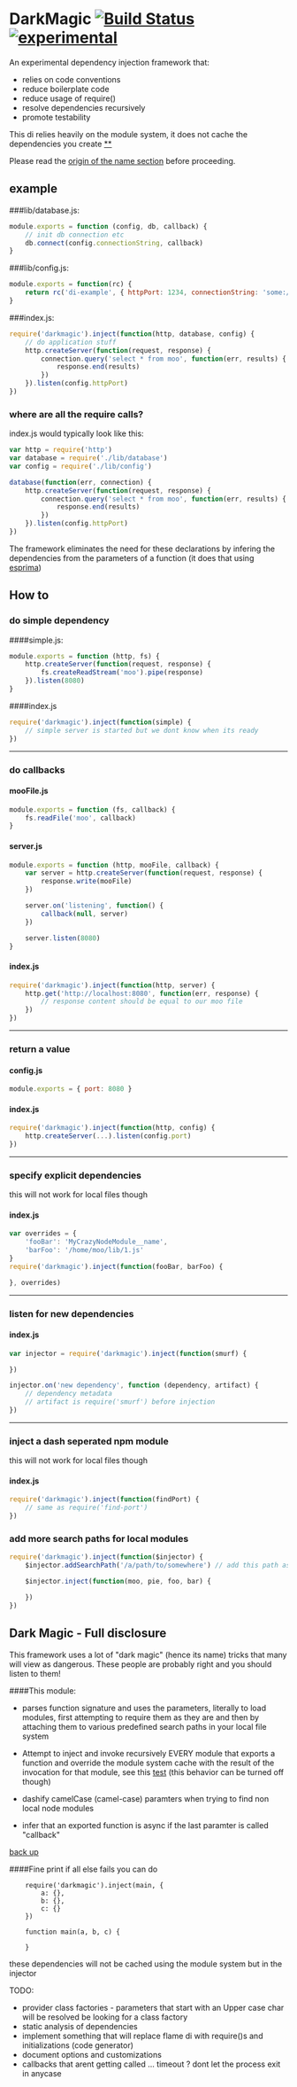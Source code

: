 # DarkMagic [![Build Status](https://secure.travis-ci.org/kessler/darkmagic.png?branch=master)](http://travis-ci.org/kessler/darkmagic) [![experimental](http://badges.github.io/stability-badges/dist/experimental.svg)](http://github.com/badges/stability-badges)

An experimental dependency injection framework that:

* relies on code conventions
* reduce boilerplate code
* reduce usage of require()
* resolve dependencies recursively
* promote testability

This di relies heavily on the module system, it does not cache the dependencies you create [**](#fine-print)

Please read the [origin of the name section](#dark-magic---full-disclosure) before proceeding.

## example
###lib/database.js:
```javascript
module.exports = function (config, db, callback) {
	// init db connection etc
	db.connect(config.connectionString, callback)
}
```
###lib/config.js:
```javascript
module.exports = function(rc) {
	return rc('di-example', { httpPort: 1234, connectionString: 'some://thing' })
}
```
###index.js:
```javascript
require('darkmagic').inject(function(http, database, config) {
	// do application stuff
	http.createServer(function(request, response) {
		connection.query('select * from moo', function(err, results) {
			response.end(results)
		})
	}).listen(config.httpPort)
})
```
### where are all the require calls?
index.js would typically look like this:
```javascript
var http = require('http')
var database = require('./lib/database')
var config = require('./lib/config')

database(function(err, connection) {
	http.createServer(function(request, response) {
		connection.query('select * from moo', function(err, results) {
			response.end(results)
		})
	}).listen(config.httpPort)
})
```
The framework eliminates the need for these declarations by infering the dependencies from the parameters of a function (it does that using [esprima](http://esprima.org/))

## How to

### do simple dependency
####simple.js:
```javascript
module.exports = function (http, fs) {
	http.createServer(function(request, response) {
		fs.createReadStream('moo').pipe(response)
	}).listen(8080)
}
```
####index.js
```javascript
require('darkmagic').inject(function(simple) {
	// simple server is started but we dont know when its ready
})
```
--------------------------------
### do callbacks
#### mooFile.js
```javascript
module.exports = function (fs, callback) {
	fs.readFile('moo', callback)
}
```
#### server.js
```javascript
module.exports = function (http, mooFile, callback) {
	var server = http.createServer(function(request, response) {
		response.write(mooFile)
	})

	server.on('listening', function() {
		callback(null, server)
	})

	server.listen(8080)
}
```
#### index.js
```javascript
require('darkmagic').inject(function(http, server) {
	http.get('http://localhost:8080', function(err, response) {
		// response content should be equal to our moo file
	})
})
```
--------------------------------
### return a value
#### config.js
```javascript
module.exports = { port: 8080 }
```
#### index.js
```javascript
require('darkmagic').inject(function(http, config) {
	http.createServer(...).listen(config.port)
})
```
--------------------------------
### specify explicit dependencies
this will not work for local files though

#### index.js
```javascript
var overrides = {
	'fooBar': 'MyCrazyNodeModule__name',
	'barFoo': '/home/moo/lib/1.js'
}
require('darkmagic').inject(function(fooBar, barFoo) {

}, overrides)
```
--------------------------------
### listen for new dependencies

#### index.js
```javascript
var injector = require('darkmagic').inject(function(smurf) {

})

injector.on('new dependency', function (dependency, artifact) {
	// dependency metadata
	// artifact is require('smurf') before injection
})
```
--------------------------------
### inject a dash seperated npm module
this will not work for local files though

#### index.js
```javascript
require('darkmagic').inject(function(findPort) {
	// same as require('find-port')
})
```
### add more search paths for local modules
```javascript
require('darkmagic').inject(function($injector) {
	$injector.addSearchPath('/a/path/to/somewhere') // add this path as first location to search in

	$injector.inject(function(moo, pie, foo, bar) {

	})
})
```


## Dark Magic - Full disclosure
This framework uses a lot of "dark magic" (hence its name) tricks that many will view as dangerous. These people are probably right and you should listen to them!

####This module:
- parses function signature and uses the parameters, literally to load modules, first attempting to require them as they are and then by attaching them to various predefined search paths in your local file system

- Attempt to inject and invoke recursively EVERY module that exports a function and override the module system cache with the result of the invocation for that module, see this [test](https://github.com/kessler/darkmagic/blob/master/test/Injector.test.js#L185) (this behavior can be turned off though)

- dashify camelCase (camel-case) paramters when trying to find non local node modules

- infer that an exported function is async if the last paramter is called "callback"

[back up](#darkmagic-)

####Fine print
if all else fails you can do
```
	require('darkmagic').inject(main, {
		a: {},
		b: {},
		c: {}
	})

	function main(a, b, c) {

	}
```
these dependencies will not be cached using the module system but in the injector

TODO:

- provider class factories - parameters that start with an Upper case char will be resolved be looking for a class factory
- static analysis of dependencies
- implement something that will replace flame di with require()s and initializations (code generator)
- document options and customizations
- callbacks that arent getting called ... timeout ? dont let the process exit in anycase